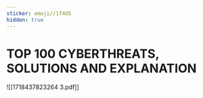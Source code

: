 ```yaml
---
sticker: emoji//1f4d5
hidden: true
---
```


# TOP 100 CYBERTHREATS, SOLUTIONS AND EXPLANATION

!\[\[1718437823264 3.pdf]]
